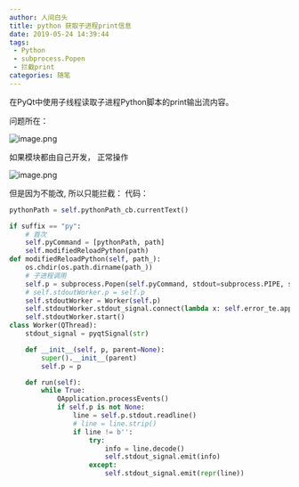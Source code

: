 ```yaml
---
author: 人间白头　
title: python 获取子进程print信息 　
date: 2019-05-24 14:39:44
tags:
 - Python
 - subprocess.Popen
 - 拦截print
categories: 随笔
---
```


在PyQt中使用子线程读取子进程Python脚本的print输出流内容。

<!-- more -->

问题所在：

![image.png](https://i.loli.net/2019/05/24/5ce793171984f27031.png)

如果模块都由自己开发， 正常操作 

![image.png](https://i.loli.net/2019/05/24/5ce7933994a0090037.png)

但是因为不能改, 所以只能拦截：
代码：
```python
pythonPath = self.pythonPath_cb.currentText()

if suffix == "py":
    # 首次
    self.pyCommand = [pythonPath, path]
    self.modifiedReloadPython(path)
def modifiedReloadPython(self, path_):
    os.chdir(os.path.dirname(path_))
    # 子进程调用
    self.p = subprocess.Popen(self.pyCommand, stdout=subprocess.PIPE, stderr=subprocess.STDOUT)
    # self.stdoutWorker.p = self.p
    self.stdoutWorker = Worker(self.p)
    self.stdoutWorker.stdout_signal.connect(lambda x: self.error_te.append("PYDEBUG:\n" + x))
    self.stdoutWorker.start()
class Worker(QThread):
    stdout_signal = pyqtSignal(str)

    def __init__(self, p, parent=None):
        super().__init__(parent)
        self.p = p

    def run(self):
        while True:
            QApplication.processEvents()
            if self.p is not None:
                line = self.p.stdout.readline()
                # line = line.strip()
                if line != b'':
                    try:
                        info = line.decode()
                        self.stdout_signal.emit(info)
                    except:
                        self.stdout_signal.emit(repr(line))
    
```
